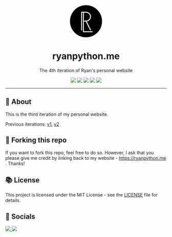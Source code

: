 <div align="center">
    <img src="./public/images/logo_circle.webp" width="100">
    <h1>ryanpython.me</h1>
    <p>The 4th iteration of Ryan's personal website</p>
</div>

<div align="center">
    <a href="https://astro.js.org/" target="_blank"><img src="https://img.shields.io/badge/Astro-0C1222?style=for-the-badge&logo=astro&logoColor=FDFDFE"></a>
    <a href="https://svelte.dev/" target="_blank"><img src="https://img.shields.io/badge/Svelte-4A4A55?style=for-the-badge&logo=svelte&logoColor=FF3E00"></a>
    <a href="https://tailwindcss.com/" target="_blank"><img src="https://img.shields.io/badge/Tailwind_CSS-38B2AC?style=for-the-badge&logo=tailwind-css&logoColor=white" target="_blank"></a>
    <a href="https://www.typescriptlang.org/"><img src="https://img.shields.io/badge/TypeScript-007ACC?style=for-the-badge&logo=typescript&logoColor=white" target="_blank"></a>
    <a href="https://vercel.com/" target="_blank"><img src="https://img.shields.io/badge/Vercel-000000?style=for-the-badge&logo=vercel&logoColor=white"></a>
</div>

---

## 📝 About

This is the third iteration of my personal website.

Previous iterations: [v1](https://liyunze-coding.github.io/old-portfolio), [v2](https://liyunze-coding.github.io/old-portfolio-2)

## 🚨 Forking this repo

If you want to fork this repo, feel free to do so. However, I ask that you please give me credit by linking back to my website - https://ryanpython.me . Thanks!

## 📚 License

This project is licensed under the MIT License - see the [LICENSE](./LICENSE) file for details.

<!-- socials -->

## 📱 Socials

<a href="https://www.youtube.com/channel/UC0ZQZ1XZ1Z0ZQZ1X" target="_blank">
<img src="https://img.shields.io/badge/YouTube-FF0000?style=for-the-badge&logo=youtube&logoColor=white">
</a>
<a href="https://www.twitch.tv/RythonDev" target="_blank">
<img src="https://img.shields.io/twitch/status/rythondev?color=9146FF&label=Twitch&logo=twitch&logoColor=white&style=for-the-badge">
</a>
